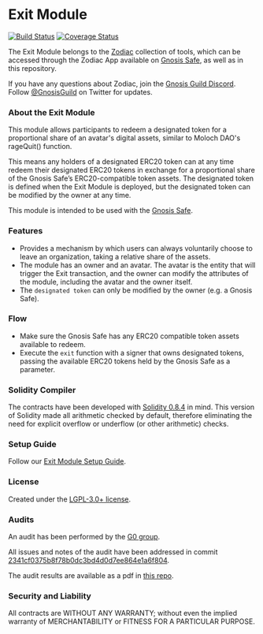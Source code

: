 # Exit Module

[![Build Status](https://github.com/gnosis/zodiac-module-exit/actions/workflows/ci.yml/badge.svg)](https://github.com/gnosis/zodiac-module-exit/actions/workflows/ci.yml)
[![Coverage Status](https://coveralls.io/repos/github/gnosis/zodiac-module-exit/badge.svg?branch=master)](https://coveralls.io/github/gnosis/zodiac-module-exit?branch=master)


The Exit Module belongs to the [Zodiac](https://github.com/gnosis/zodiac) collection of tools, which can be accessed through the Zodiac App available on [Gnosis Safe](https://gnosis-safe.io/), as well as in this repository. 

If you have any questions about Zodiac, join the [Gnosis Guild Discord](https://discord.gg/wwmBWTgyEq). Follow [@GnosisGuild](https://twitter.com/gnosisguild) on Twitter for updates.

### About the Exit Module

This module allows participants to redeem a designated token for a proportional share of an avatar's digital assets, similar to Moloch DAO's rageQuit() function.

This means any holders of a designated ERC20 token can at any time redeem their designated ERC20 tokens in exchange for a proportional share of the Gnosis Safe’s ERC20-compatible token assets. The designated token is defined when the Exit Module is deployed, but the designated token can be modified by the owner at any time.

This module is intended to be used with the [Gnosis Safe](https://github.com/gnosis/safe-contracts).

### Features

- Provides a mechanism by which users can always voluntarily choose to leave an organization, taking a relative share of the assets.
- The module has an owner and an avatar. The avatar is the entity that will trigger the Exit transaction, and the owner can modify the attributes of the module, including the avatar and the owner itself.
- The `designated token` can only be modified by the owner (e.g. a Gnosis Safe).

### Flow

- Make sure the Gnosis Safe has any ERC20 compatible token assets available to redeem.
- Execute the `exit` function with a signer that owns designated tokens, passing the available ERC20 tokens held by the Gnosis Safe as a parameter.

### Solidity Compiler

The contracts have been developed with [Solidity 0.8.4](https://github.com/ethereum/solidity/releases/tag/v0.8.4) in mind. This version of Solidity made all arithmetic checked by default, therefore eliminating the need for explicit overflow or underflow (or other arithmetic) checks.

### Setup Guide

Follow our [Exit Module Setup Guide](./packages/contracts/docs/setup_guide.md). 


### License

Created under the [LGPL-3.0+ license](LICENSE).

### Audits

An audit has been performed by the [G0 group](https://github.com/g0-group).

All issues and notes of the audit have been addressed in commit [2341cf0375b8f78b0dc3bd4d0d7ee864e1a6f804](https://github.com/gnosis/zodiac-module-exit/commit/2341cf0375b8f78b0dc3bd4d0d7ee864e1a6f804).

The audit results are available as a pdf in [this repo](packages/contracts/audits/ZodiacExitModuleJan2022.pdf).

### Security and Liability

All contracts are WITHOUT ANY WARRANTY; without even the implied warranty of MERCHANTABILITY or FITNESS FOR A PARTICULAR PURPOSE.
